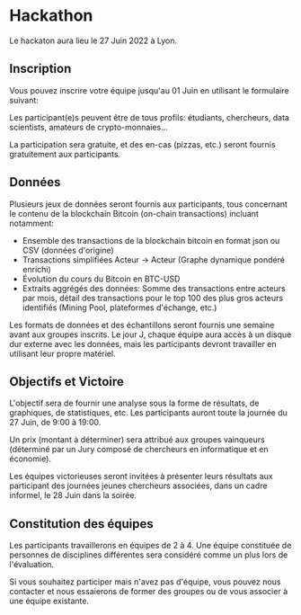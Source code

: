 # Hackathon

Le hackaton aura lieu le 27 Juin 2022 à Lyon.

## Inscription
Vous pouvez inscrire votre équipe jusqu'au 01 Juin en utilisant le formulaire suivant: 

Les participant(e)s peuvent être de tous profils: étudiants, chercheurs, data scientists, amateurs de crypto-monnaies...

La participation sera gratuite, et des en-cas (pizzas, etc.) seront fournis gratuitement aux participants.


## Données
Plusieurs jeux de données seront fournis aux participants, tous concernant le contenu de la blockchain Bitcoin (on-chain transactions) incluant notamment:

* Ensemble des transactions de la blockchain bitcoin en format json ou CSV (données d'origine)
* Transactions simplifiées Acteur -> Acteur (Graphe dynamique pondéré enrichi)
* Évolution du cours du Bitcoin en BTC-USD
* Extraits aggrégés des données: Somme des transactions entre acteurs par mois, détail des transactions pour le top 100 des plus gros acteurs identifiés (Mining Pool, plateformes d'échange, etc.)

Les formats de données et des échantillons seront fournis une semaine avant aux groupes inscrits. Le jour J, chaque équipe aura accès à un disque dur externe avec les données, mais les participants devront travailler en utilisant leur propre matériel.

## Objectifs et Victoire
L'objectif sera de fournir une analyse sous la forme de résultats, de graphiques, de statistiques, etc. Les participants auront toute la journée du 27 Juin, de 9:00 à 19:00.

Un prix (montant à déterminer) sera attribué aux groupes vainqueurs (déterminé par un Jury composé de chercheurs en informatique et en économie).

Les équipes victorieuses seront invitées à présenter leurs résultats aux participant des journées jeunes chercheurs associées, dans un cadre informel, le 28 Juin dans la soirée.

## Constitution des équipes
Les participants travaillerons en équipes de 2 à 4. Une équipe constituée de personnes de disciplines différentes sera considéré comme un plus lors de l'évaluation. 

Si vous souhaitez participer mais n'avez pas d'équipe, vous pouvez nous contacter et nous essaierons de former des groupes ou de vous associer à une équipe existante.
